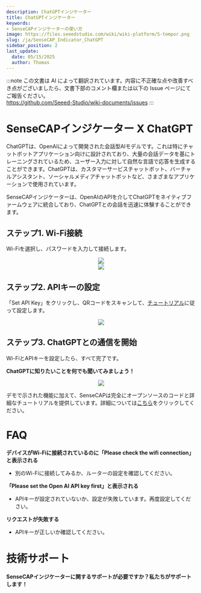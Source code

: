 ```yaml
---
description: ChatGPTインジケーター
title: ChatGPTインジケーター
keywords:
- SenseCAPインジケーターの使い方
image: https://files.seeedstudio.com/wiki/wiki-platform/S-tempor.png
slug: /ja/SenseCAP_Indicator_ChatGPT
sidebar_position: 2
last_update:
  date: 05/15/2025
  author: Thomas
---
```

:::note
この文書は AI によって翻訳されています。内容に不正確な点や改善すべき点がございましたら、文書下部のコメント欄または以下の Issue ページにてご報告ください。  
https://github.com/Seeed-Studio/wiki-documents/issues
:::

# **SenseCAPインジケーター X ChatGPT**

ChatGPTは、OpenAIによって開発された会話型AIモデルです。これは特にチャットボットアプリケーション向けに設計されており、大量の会話データを基にトレーニングされているため、ユーザー入力に対して自然な言語で応答を生成することができます。ChatGPTは、カスタマーサービスチャットボット、バーチャルアシスタント、ソーシャルメディアチャットボットなど、さまざまなアプリケーションで使用されています。

SenseCAPインジケーターは、OpenAIのAPIを介してChatGPTをネイティブファームウェアに統合しており、ChatGPTとの会話を迅速に体験することができます。

## ステップ1. Wi-Fi接続

Wi-Fiを選択し、パスワードを入力して接続します。

<div align="center"><img width={480} src="https://files.seeedstudio.com/wiki/SenseCAP/SenseCAP_Indicator/SenseCAP_Indicator_9.png"/></div>

<div align="center"><img width={400} src="https://files.seeedstudio.com/wiki/SenseCAP/SenseCAP_Indicator/SenseCAP_Indicator_10.png"/></div>

## ステップ2. APIキーの設定

「Set API Key」をクリックし、QRコードをスキャンして、[チュートリアル](/ja/Sensor/SenseCAP/SenseCAP_Indicator/Set_An_API_Key)に従って設定します。

<div align="center"><img width={480} src="https://files.seeedstudio.com/wiki/SenseCAP/SenseCAP_Indicator/apikey.png"/></div>

## ステップ3. ChatGPTとの通信を開始

Wi-FiとAPIキーを設定したら、すべて完了です。

**ChatGPTに知りたいことを何でも聞いてみましょう！**

<div align="center"><img width={800} src="https://files.seeedstudio.com/wiki/SenseCAP/SenseCAP_Indicator/gpt.jpg"/></div>

デモで示された機能に加えて、SenseCAPは完全にオープンソースのコードと詳細なチュートリアルを提供しています。詳細については[こちら](/ja/SenseCAP_Indicator_ChatGPT)をクリックしてください。

# **FAQ**

**デバイスがWi-Fiに接続されているのに「Please check the wifi connection」と表示される**

- 別のWi-Fiに接続してみるか、ルーターの設定を確認してください。

**「Please set the Open AI API key first」と表示される**

- APIキーが設定されていないか、設定が失敗しています。再度設定してください。

**リクエストが失敗する**

- APIキーが正しいか確認してください。

# **技術サポート**

**SenseCAPインジケーターに関するサポートが必要ですか？私たちがサポートします！**

<div class="button_tech_support_container">
<a href="https://discord.com/invite/QqMgVwHT3X" class="button_tech_support_sensecap"></a>
<a href="https://support.sensecapmx.com/portal/en/home" class="button_tech_support_sensecap3"></a>
</div>

<div class="button_tech_support_container">
<a href="mailto:support@sensecapmx.com" class="button_tech_support_sensecap2"></a>
<a href="https://github.com/Seeed-Studio/wiki-documents/discussions/69" class="button_discussion"></a>
</div>